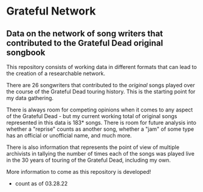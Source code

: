 # Grateful Network

## Data on the network of song writers that contributed to the Grateful Dead original songbook

This repository consists of working data in different formats that can lead to the creation of a researchable network. 

There are 26 songwriters that contributed to the *original* songs played over the course of the Grateful Dead touring history. This is the starting point for my data gathering.

There is always room for competing opinions when it comes to any aspect of the Grateful Dead - but my current working total of original songs represented in this data is 183* songs. There is room for future analysis into whether a "reprise" counts as another song, whether a "jam" of some type has an official or unofficial name, and much more.

There is also information that represents the point of view of multiple archivists in tallying the number of times each of the songs was played live in the 30 years of touring of the Grateful Dead, including my own.

More information to come as this repository is developed!

* count as of 03.28.22

